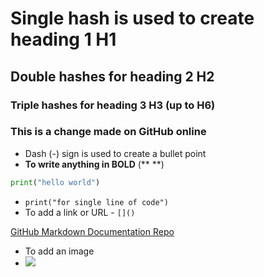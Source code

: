 # Single hash is used to create heading 1 H1
## Double hashes for heading 2 H2
### Triple hashes for heading 3 H3 (up to H6)
### This is a change made on GitHub online

- Dash (-) sign is used to create a bullet point
- **To write anything in BOLD** (** **)
```python
print("hello world")
```
- `print("for single line of code")`
- To add a link or URL - `[]()`

[GitHub Markdown Documentation Repo](https://github.com/RayWLMo/Eng_89_Markdown_Documentation)
- To add an image
- ![](https://logos-world.net/wp-content/uploads/2020/11/GitHub-Logo-700x394.png)

